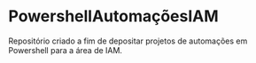 # PowershellAutomaçõesIAM
Repositório criado a fim de depositar projetos de automações em Powershell para a área de IAM.
